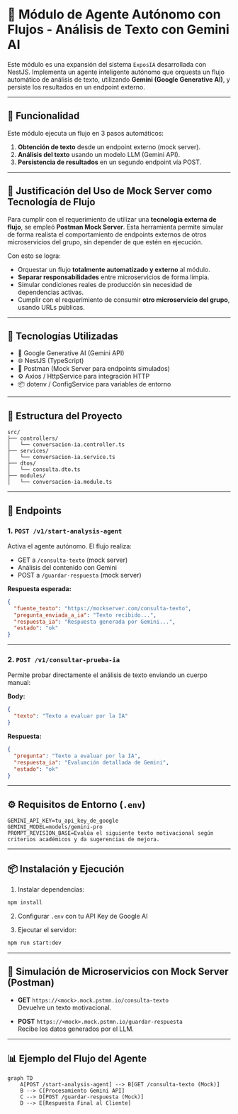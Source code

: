 
# 🤖 Módulo de Agente Autónomo con Flujos - Análisis de Texto con Gemini AI

Este módulo es una expansión del sistema `ExposIA` desarrollada con NestJS. Implementa un agente inteligente autónomo que orquesta un flujo automático de análisis de texto, utilizando **Gemini (Google Generative AI)**, y persiste los resultados en un endpoint externo.

---

## 🚀 Funcionalidad

Este módulo ejecuta un flujo en 3 pasos automáticos:

1. **Obtención de texto** desde un endpoint externo (mock server).
2. **Análisis del texto** usando un modelo LLM (Gemini API).
3. **Persistencia de resultados** en un segundo endpoint vía POST.

---

## 🧾 Justificación del Uso de Mock Server como Tecnología de Flujo

Para cumplir con el requerimiento de utilizar una **tecnología externa de flujo**, se empleó **Postman Mock Server**. Esta herramienta permite simular de forma realista el comportamiento de endpoints externos de otros microservicios del grupo, sin depender de que estén en ejecución.

Con esto se logra:

- Orquestar un flujo **totalmente automatizado y externo** al módulo.
- **Separar responsabilidades** entre microservicios de forma limpia.
- Simular condiciones reales de producción sin necesidad de dependencias activas.
- Cumplir con el requerimiento de consumir **otro microservicio del grupo**, usando URLs públicas.

---

## 🔧 Tecnologías Utilizadas

- 🧠 Google Generative AI (Gemini API)
- 🌐 NestJS (TypeScript)
- 🧪 Postman (Mock Server para endpoints simulados)
- ⚙️ Axios / HttpService para integración HTTP
- 📦 dotenv / ConfigService para variables de entorno

---

## 🧱 Estructura del Proyecto

```
src/
├── controllers/
│   └── conversacion-ia.controller.ts
├── services/
│   └── conversacion-ia.service.ts
├── dtos/
│   └── consulta.dto.ts
├── modules/
│   └── conversacion-ia.module.ts
```

---

## 📌 Endpoints

### 1. `POST /v1/start-analysis-agent`
Activa el agente autónomo. El flujo realiza:

- GET a `/consulta-texto` (mock server)
- Análisis del contenido con Gemini
- POST a `/guardar-respuesta` (mock server)

**Respuesta esperada:**
```json
{
  "fuente_texto": "https://mockserver.com/consulta-texto",
  "pregunta_enviada_a_ia": "Texto recibido...",
  "respuesta_ia": "Respuesta generada por Gemini...",
  "estado": "ok"
}
```

---

### 2. `POST /v1/consultar-prueba-ia`
Permite probar directamente el análisis de texto enviando un cuerpo manual:

**Body:**
```json
{
  "texto": "Texto a evaluar por la IA"
}
```

**Respuesta:**
```json
{
  "pregunta": "Texto a evaluar por la IA",
  "respuesta_ia": "Evaluación detallada de Gemini",
  "estado": "ok"
}
```

---

## ⚙️ Requisitos de Entorno (`.env`)

```env
GEMINI_API_KEY=tu_api_key_de_google
GEMINI_MODEL=models/gemini-pro
PROMPT_REVISION_BASE=Evalúa el siguiente texto motivacional según criterios académicos y da sugerencias de mejora.
```

---

## 📦 Instalación y Ejecución

1. Instalar dependencias:
```bash
npm install
```

2. Configurar `.env` con tu API Key de Google AI

3. Ejecutar el servidor:
```bash
npm run start:dev
```

---

## 🧪 Simulación de Microservicios con Mock Server (Postman)

- **GET** `https://<mock>.mock.pstmn.io/consulta-texto`  
Devuelve un texto motivacional.

- **POST** `https://<mock>.mock.pstmn.io/guardar-respuesta`  
Recibe los datos generados por el LLM.

---

## 📊 Ejemplo del Flujo del Agente

```mermaid
graph TD
    A[POST /start-analysis-agent] --> B[GET /consulta-texto (Mock)]
    B --> C[Procesamiento Gemini API]
    C --> D[POST /guardar-respuesta (Mock)]
    D --> E[Respuesta Final al Cliente]
```

